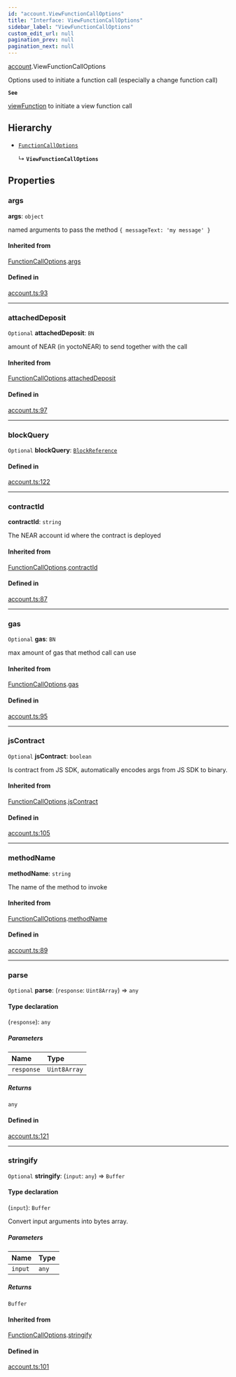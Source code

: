 ```yaml
---
id: "account.ViewFunctionCallOptions"
title: "Interface: ViewFunctionCallOptions"
sidebar_label: "ViewFunctionCallOptions"
custom_edit_url: null
pagination_prev: null
pagination_next: null
---
```


[account](../modules/account.md).ViewFunctionCallOptions

Options used to initiate a function call (especially a change function call)

**`See`**

[viewFunction](../classes/account.Account.md#viewfunction) to initiate a view function call

## Hierarchy

- [`FunctionCallOptions`](account.FunctionCallOptions.md)

  ↳ **`ViewFunctionCallOptions`**

## Properties

### args

 **args**: `object`

named arguments to pass the method `{ messageText: 'my message' }`

#### Inherited from

[FunctionCallOptions](account.FunctionCallOptions.md).[args](account.FunctionCallOptions.md#args)

#### Defined in

[account.ts:93](https://github.com/maxhr/near-api-js/blob/a0c9a104/packages/near-api-js/src/account.ts#L93)

___

### attachedDeposit

 `Optional` **attachedDeposit**: `BN`

amount of NEAR (in yoctoNEAR) to send together with the call

#### Inherited from

[FunctionCallOptions](account.FunctionCallOptions.md).[attachedDeposit](account.FunctionCallOptions.md#attacheddeposit)

#### Defined in

[account.ts:97](https://github.com/maxhr/near-api-js/blob/a0c9a104/packages/near-api-js/src/account.ts#L97)

___

### blockQuery

 `Optional` **blockQuery**: [`BlockReference`](../modules/providers_provider.md#blockreference)

#### Defined in

[account.ts:122](https://github.com/maxhr/near-api-js/blob/a0c9a104/packages/near-api-js/src/account.ts#L122)

___

### contractId

 **contractId**: `string`

The NEAR account id where the contract is deployed

#### Inherited from

[FunctionCallOptions](account.FunctionCallOptions.md).[contractId](account.FunctionCallOptions.md#contractid)

#### Defined in

[account.ts:87](https://github.com/maxhr/near-api-js/blob/a0c9a104/packages/near-api-js/src/account.ts#L87)

___

### gas

 `Optional` **gas**: `BN`

max amount of gas that method call can use

#### Inherited from

[FunctionCallOptions](account.FunctionCallOptions.md).[gas](account.FunctionCallOptions.md#gas)

#### Defined in

[account.ts:95](https://github.com/maxhr/near-api-js/blob/a0c9a104/packages/near-api-js/src/account.ts#L95)

___

### jsContract

 `Optional` **jsContract**: `boolean`

Is contract from JS SDK, automatically encodes args from JS SDK to binary.

#### Inherited from

[FunctionCallOptions](account.FunctionCallOptions.md).[jsContract](account.FunctionCallOptions.md#jscontract)

#### Defined in

[account.ts:105](https://github.com/maxhr/near-api-js/blob/a0c9a104/packages/near-api-js/src/account.ts#L105)

___

### methodName

 **methodName**: `string`

The name of the method to invoke

#### Inherited from

[FunctionCallOptions](account.FunctionCallOptions.md).[methodName](account.FunctionCallOptions.md#methodname)

#### Defined in

[account.ts:89](https://github.com/maxhr/near-api-js/blob/a0c9a104/packages/near-api-js/src/account.ts#L89)

___

### parse

 `Optional` **parse**: (`response`: `Uint8Array`) => `any`

#### Type declaration

(`response`): `any`

##### Parameters

| Name | Type |
| :------ | :------ |
| `response` | `Uint8Array` |

##### Returns

`any`

#### Defined in

[account.ts:121](https://github.com/maxhr/near-api-js/blob/a0c9a104/packages/near-api-js/src/account.ts#L121)

___

### stringify

 `Optional` **stringify**: (`input`: `any`) => `Buffer`

#### Type declaration

(`input`): `Buffer`

Convert input arguments into bytes array.

##### Parameters

| Name | Type |
| :------ | :------ |
| `input` | `any` |

##### Returns

`Buffer`

#### Inherited from

[FunctionCallOptions](account.FunctionCallOptions.md).[stringify](account.FunctionCallOptions.md#stringify)

#### Defined in

[account.ts:101](https://github.com/maxhr/near-api-js/blob/a0c9a104/packages/near-api-js/src/account.ts#L101)
